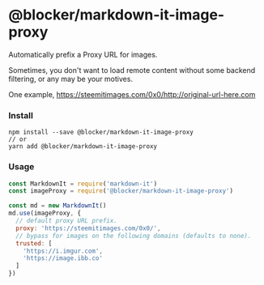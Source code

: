 # @blocker/markdown-it-image-proxy

Automatically prefix a Proxy URL for images.

Sometimes, you don't want to load remote content without some backend filtering, or any may be your motives.

One example, https://steemitimages.com/0x0/http://original-url-here.com

### Install

```
npm install --save @blocker/markdown-it-image-proxy
// or
yarn add @blocker/markdown-it-image-proxy
```


### Usage

```javascript
const MarkdownIt = require('markdown-it')
const imageProxy = require('@blocker/markdown-it-image-proxy')

const md = new MarkdownIt()
md.use(imageProxy, {
  // default proxy URL prefix.
  proxy: 'https://steemitimages.com/0x0/',
  // bypass for images on the following domains (defaults to none).
  trusted: [
    'https://i.imgur.com',
    'https://image.ibb.co'
  ]
})
```
